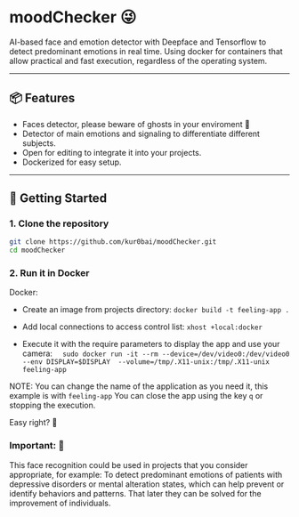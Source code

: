 
# moodChecker  :stuck_out_tongue_winking_eye:

AI-based face and emotion detector with Deepface and Tensorflow to detect predominant emotions in real time. Using docker for containers that allow practical and fast execution, regardless of the operating system.

---
## 📦 Features

- Faces detector, please beware of ghosts in your enviroment :ghost:
- Detector of main emotions and signaling to differentiate different subjects.
- Open for editing to integrate it into your projects.
- Dockerized for easy setup.

---

## 🚀 Getting Started

### 1. Clone the repository

```bash
git clone https://github.com/kur0bai/moodChecker.git
cd moodChecker
```

### 2. Run it in Docker

Docker: 
- Create an image from projects directory: `docker build -t feeling-app .`

- Add local connections to access control list:
 ```xhost +local:docker```
 
- Execute it with the require parameters to display the app and use your camera: ``` 
sudo docker run -it --rm --device=/dev/video0:/dev/video0 --env DISPLAY=$DISPLAY  --volume=/tmp/.X11-unix:/tmp/.X11-unix feeling-app```


NOTE: You can change the name of the application as you need it, this example is with `feeling-app`
You can close the app using the key `q` or stopping the execution.

Easy right? :fish_cake:

### Important:  :pushpin:
This face recognition could be used in projects that you consider appropriate, for example: To detect predominant emotions of patients with depressive disorders or mental alteration states, which can help prevent or identify behaviors and patterns. That later they can be solved for the improvement of individuals. 